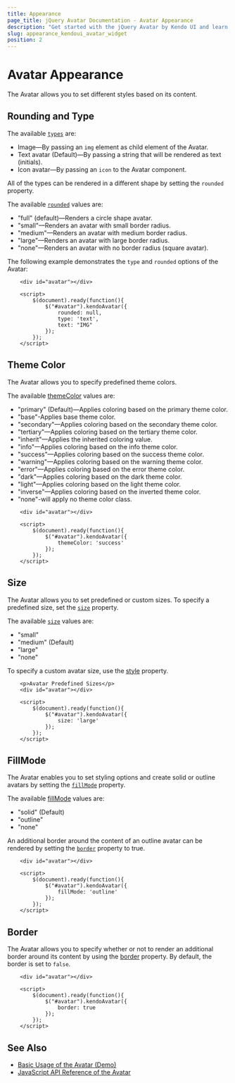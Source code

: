 ```yaml
---
title: Appearance
page_title: jQuery Avatar Documentation - Avatar Appearance
description: "Get started with the jQuery Avatar by Kendo UI and learn how to customize the appearance of the widget."
slug: appearance_kendoui_avatar_widget
position: 2
---
```


# Avatar Appearance

The Avatar allows you to set different styles based on its content.

## Rounding and Type

The available [`types`](/api/javascript/ui/avatar/configuration/type) are:

- Image—By passing an `img` element as child element of the Avatar.
- Text avatar (Default)—By passing a string that will be rendered as text (initials).
- Icon avatar—By passing an `icon` to the Avatar component.

All of the types can be rendered in a different shape by setting the `rounded` property.

The available [`rounded`](/api/javascript/ui/avatar/configuration/rounded) values are:

- "full" (default)—Renders a circle shape avatar.
- "small"—Renders an avatar with small border radius.
- "medium"—Renders an avatar with medium border radius.
- "large"—Renders an avatar with large border radius.
- "none"—Renders an avatar with no border radius (square avatar).

The following example demonstrates the `type` and `rounded` options of the Avatar:

```dojo
    <div id="avatar"></div>

    <script>
        $(document).ready(function(){
            $("#avatar").kendoAvatar({
                rounded: null,
                type: 'text',
                text: "IMG"
            });
        });
    </script>
```

## Theme Color

The Avatar allows you to specify predefined theme colors.

The available [themeColor](/api/javascript/ui/avatar/configuration/themeColor) values are:

- "primary" (Default)—Applies coloring based on the primary theme color.
- "base"-Applies base theme color.
- "secondary"—Applies coloring based on the secondary theme color.
- "tertiary"—Applies coloring based on the tertiary theme color.
- "inherit"—Applies the inherited coloring value.
- "info"—Applies coloring based on the info theme color.
- "success"—Applies coloring based on the success theme color.
- "warning"—Applies coloring based on the warning theme color.
- "error"—Applies coloring based on the error theme color.
- "dark"—Applies coloring based on the dark theme color.
- "light"—Applies coloring based on the light theme color.
- "inverse"—Applies coloring based on the inverted theme color.
- "none"-will apply no theme color class.

```dojo
    <div id="avatar"></div>

    <script>
        $(document).ready(function(){
            $("#avatar").kendoAvatar({
                themeColor: 'success'
            });
        });
    </script>
```

## Size

The Avatar allows you to set predefined or custom sizes. To specify a predefined size, set the [`size`](/api/javascript/ui/avatar/configuration/size) property.

The available [`size`](/api/javascript/ui/avatar/configuration/size) values are:

- "small"
- "medium" (Default)
- "large"
- "none"

To specify a custom avatar size, use the [style](/api/javascript/ui/avatar/configuration/style) property.

```dojo
	<p>Avatar Predefined Sizes</p>
    <div id="avatar"></div>

    <script>
        $(document).ready(function(){
            $("#avatar").kendoAvatar({
                size: 'large'
            });
        });
    </script>
```

## FillMode

The Avatar enables you to set styling options and create solid or outline avatars by setting the [`fillMode`](/api/javascript/ui/avatar/configuration/fillMode) property.

The available [fillMode](/api/javascript/ui/avatar/configuration/fillMode) values are:

- "solid" (Default)
- "outline"
- "none"

An additional border around the content of an outline avatar can be rendered by setting the [`border`](/api/javascript/ui/avatar/configuration/border) property to true.

```dojo
    <div id="avatar"></div>

    <script>
        $(document).ready(function(){
            $("#avatar").kendoAvatar({
                fillMode: 'outline'
            });
        });
    </script>
```

## Border

The Avatar allows you to specify whether or not to render an additional border around its content by using the [border](/api/javascript/ui/avatar/configuration/border) property. By default, the border is set to `false`.

```dojo
    <div id="avatar"></div>

    <script>
        $(document).ready(function(){
            $("#avatar").kendoAvatar({
                border: true
            });
        });
    </script>
```

## See Also

* [Basic Usage of the Avatar (Demo)](https://demos.telerik.com/kendo-ui/avatar/index)
* [JavaScript API Reference of the Avatar](/api/javascript/ui/avatar)
